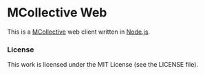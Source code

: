 MCollective Web
===============

This is a [MCollective][mcollective] web client written in [Node.js][nodejs].

### License

This work is licensed under the MIT License (see the LICENSE file).

[nodejs]: http://nodejs.org/
[mcollective]: http://docs.puppetlabs.com/mcollective/
